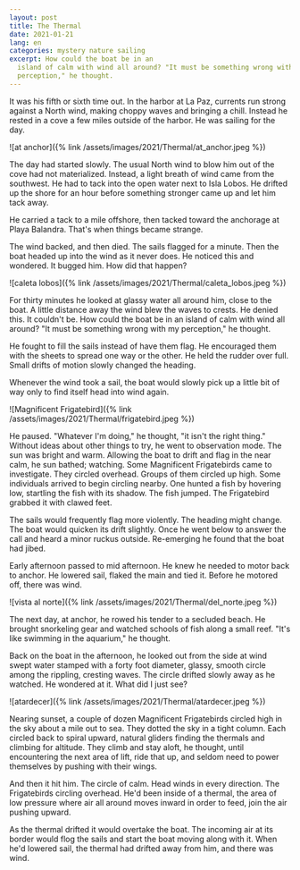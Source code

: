 ```yaml
---
layout: post
title: The Thermal
date: 2021-01-21
lang: en
categories: mystery nature sailing
excerpt: How could the boat be in an
  island of calm with wind all around? "It must be something wrong with my
  perception," he thought.
---
```


It was his fifth or
sixth time out. In the harbor at La Paz, currents run strong against
a North wind, making choppy waves and bringing a chill.
Instead he rested in a cove a few miles outside of the harbor.
He was sailing for the day.

![at anchor]({% link /assets/images/2021/Thermal/at_anchor.jpeg %})

The day had started slowly. The usual North wind to blow him out
of the cove had not materialized. Instead, a light breath of wind came
from the southwest. He had to tack into the open water next to
Isla Lobos. He drifted up the shore for an hour before something stronger
came up and let him tack away.

He carried a tack to a mile offshore, then tacked toward the anchorage at
Playa Balandra. That's when things became strange.

The wind backed, and then died. The sails flagged for a minute.
Then the boat headed up into the wind as it never does. He noticed this and
wondered. It bugged him. How did that happen?

![caleta lobos]({% link /assets/images/2021/Thermal/caleta_lobos.jpeg %})

For thirty minutes he looked at glassy water all around him,
close to the boat. A little distance away the wind blew the waves
to crests. He denied this. It couldn't be. How could the boat be in an
island of calm with wind all around? "It must be something wrong with my
perception," he thought.

He fought to fill the sails instead of have them flag. He encouraged them
with the sheets to spread one way or the other. He held the rudder over full.
Small drifts of motion slowly changed the heading.

Whenever the wind took a sail, the boat would slowly pick up a little bit
of way only to find itself head into wind again.

![Magnificent Frigatebird]({% link /assets/images/2021/Thermal/frigatebird.jpeg %})

He paused. "Whatever I'm doing," he thought, "it isn't the right thing."
Without ideas about other things to try, he went to observation mode.
The sun was bright and warm. Allowing the boat to drift and flag in the near
calm, he sun bathed; watching.
Some Magnificent Frigatebirds came to investigate.
They circled overhead. Groups of them circled up high. Some
individuals arrived to begin circling nearby.
One hunted a fish by hovering low, startling the fish with its shadow.
The fish jumped. The Frigatebird grabbed it with clawed feet.

The sails would frequently flag more violently. The heading
might change. The boat would quicken its drift slightly.
Once he went below to answer the call and heard a minor ruckus outside.
Re-emerging he found that the boat had jibed.

Early afternoon passed to mid afternoon.
He knew he needed to motor back to anchor.
He lowered sail, flaked the main and tied it.
Before he motored off, there was wind.

![vista al norte]({% link /assets/images/2021/Thermal/del_norte.jpeg %})

The next day, at anchor, he rowed his tender to a secluded
beach. He brought snorkeling gear and watched schools of fish along a small
reef. "It's like swimming in the aquarium," he thought.

Back on the boat in the afternoon, he looked out
from the side at wind swept water stamped with a forty foot
diameter, glassy, smooth circle among
the rippling, cresting waves. The circle drifted slowly away as he watched.
He wondered at it. What did I just see?

![atardecer]({% link /assets/images/2021/Thermal/atardecer.jpeg %})

Nearing sunset, a couple of dozen Magnificent Frigatebirds
circled high in the sky about a mile out to sea. They dotted the sky in
a tight column. Each circled back to spiral upward, natural gliders
finding the thermals and climbing for altitude.
They climb and stay aloft, he thought, until
encountering the next area of lift, ride that up, and seldom need to power
themselves by pushing with their wings.

And then it hit him. The circle of calm. Head winds in every direction.
The Frigatebirds circling overhead. He'd been inside of a thermal, the area
of low pressure where air all around moves inward in order to
feed, join the air pushing upward.

As the thermal drifted it would overtake the boat. The incoming air at its
border would flog the sails and start the boat moving along
with it. When he'd lowered sail, the thermal had drifted away from him, and
there was wind.
